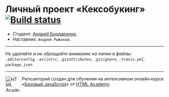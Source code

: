 # Личный проект «Кексобукинг» [![Build status][travis-image]][travis-url]

* Студент: [Андрей Бондаренко](https://up.htmlacademy.ru/javascript/10/user/400153).
* Наставник: `Андрей Рыжаков`.

---

_Не удаляйте и не обращайте внимание на папки и файлы:_<br>
_`.editorconfig`, `.eslintrc`, `.gitattributes`, `.gitignore`, `.travis.yml`, `package.json`._

---

<a href="https://htmlacademy.ru/intensive/javascript"><img align="left" width="50" height="50" title="HTML Academy" src="https://up.htmlacademy.ru/static/img/intensive/javascript/logo-for-github.svg"></a>

Репозиторий создан для обучения на интенсивном онлайн‑курсе «[Базовый JavaScript](https://htmlacademy.ru/intensive/javascript)» от [HTML Academy](https://htmlacademy.ru).

[travis-image]: https://travis-ci.org/htmlacademy-javascript/400153-keksobooking.svg?branch=master
[travis-url]: https://travis-ci.org/htmlacademy-javascript/400153-keksobooking
